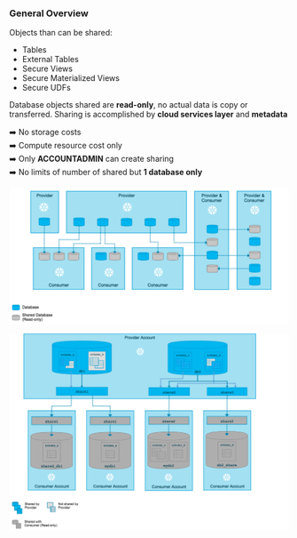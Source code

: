 ### General Overview

Objects than can be shared:

- Tables
- External Tables
- Secure Views
- Secure Materialized Views
- Secure UDFs

Database objects shared are **read-only**, no actual data is copy or transferred.  Sharing is accomplished by **cloud services layer** and **metadata**

:arrow_right: No storage costs\
:arrow_right: Compute resource cost only\
:arrow_right: Only **ACCOUNTADMIN** can create sharing\
:arrow_right: No limits of number of shared but **1 database only**


![](/assets/sharing_1.png)

![](/assets/sharing_2.png)
